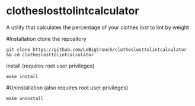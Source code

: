 # clotheslosttolintcalculator
A utility that calculates the percentage of your clothes lost to lint by weight

#Installation
clone the repository
```
git clone https://github.com/LeBigCronch/clotheslosttolintcalculator && cd clotheslosttolintcalculator
```
install 
(requires root user privileges)
```
make install
```
#Uninstallation
(also requires root user privileges)
```
make uninstall
```
